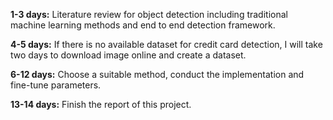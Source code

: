 **1-3 days:** Literature review for object detection including traditional machine learning methods and end to end detection framework.

**4-5 days:** If there is no available dataset for credit card detection, I will take two days to download image online and create a dataset.

**6-12 days:** Choose a suitable method, conduct the implementation and fine-tune parameters.

**13-14 days:** Finish the report of this project.